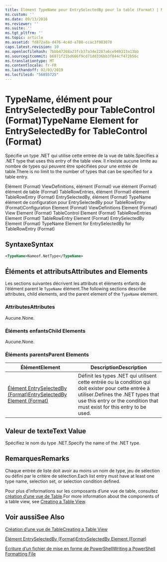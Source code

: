 ```yaml
---
title: Élément TypeName pour EntrySelectedBy pour la table (Format) | Microsoft Docs
ms.custom: ''
ms.date: 09/13/2016
ms.reviewer: ''
ms.suite: ''
ms.tgt_pltfrm: ''
ms.topic: article
ms.assetid: fd872ada-d476-4c4d-a788-ccac3f983070
caps.latest.revision: 10
ms.openlocfilehash: 7bbb47268a23fcb37a34e2287a6ce949313a13bb
ms.sourcegitcommit: b6871f21bd666f9cd71dd336bb3f844cf472b56c
ms.translationtype: MT
ms.contentlocale: fr-FR
ms.lasthandoff: 02/03/2019
ms.locfileid: "56855725"
---
```

# <a name="typename-element-for-entryselectedby-for-tablecontrol-format"></a><span data-ttu-id="422ff-102">TypeName, élément pour EntrySelectedBy pour TableControl (Format)</span><span class="sxs-lookup"><span data-stu-id="422ff-102">TypeName Element for EntrySelectedBy for TableControl (Format)</span></span>

<span data-ttu-id="422ff-103">Spécifie un type .NET qui utilise cette entrée de la vue de table.</span><span class="sxs-lookup"><span data-stu-id="422ff-103">Specifies a .NET type that uses this entry of the table view.</span></span> <span data-ttu-id="422ff-104">Il n’existe aucune limite au nombre de types qui peuvent être spécifiées pour une entrée de table.</span><span class="sxs-lookup"><span data-stu-id="422ff-104">There is no limit to the number of types that can be specified for a table entry.</span></span>

<span data-ttu-id="422ff-105">Élément (Format) ViewDefinitions, élément (Format) vue élément (Format) élément de table (Format) TableRowEntries, élément (Format) élément TableRowEntry (Format) EntrySelectedBy, élément (Format) TypeName élément de configuration pour EntrySelectedBy pour TableRowEntry (Format)</span><span class="sxs-lookup"><span data-stu-id="422ff-105">Configuration Element (Format) ViewDefinitions Element (Format) View Element (Format) TableControl Element (Format) TableRowEntries Element (Format) TableRowEntry Element (Format) EntrySelectedBy Element (Format) TypeName Element for EntrySelectedBy for TableRowEntry (Format)</span></span>

## <a name="syntax"></a><span data-ttu-id="422ff-106">Syntaxe</span><span class="sxs-lookup"><span data-stu-id="422ff-106">Syntax</span></span>

```xml
<TypeName>Nameof.NetType</TypeName>
```

## <a name="attributes-and-elements"></a><span data-ttu-id="422ff-107">Éléments et attributs</span><span class="sxs-lookup"><span data-stu-id="422ff-107">Attributes and Elements</span></span>

<span data-ttu-id="422ff-108">Les sections suivantes décrivent les attributs et éléments enfants de l’élément parent le `TypeName` élément.</span><span class="sxs-lookup"><span data-stu-id="422ff-108">The following sections describe attributes, child elements, and the parent element of the `TypeName` element.</span></span>

### <a name="attributes"></a><span data-ttu-id="422ff-109">Attributes</span><span class="sxs-lookup"><span data-stu-id="422ff-109">Attributes</span></span>

<span data-ttu-id="422ff-110">Aucune.</span><span class="sxs-lookup"><span data-stu-id="422ff-110">None.</span></span>

### <a name="child-elements"></a><span data-ttu-id="422ff-111">Éléments enfants</span><span class="sxs-lookup"><span data-stu-id="422ff-111">Child Elements</span></span>

<span data-ttu-id="422ff-112">Aucune.</span><span class="sxs-lookup"><span data-stu-id="422ff-112">None.</span></span>

### <a name="parent-elements"></a><span data-ttu-id="422ff-113">Éléments parents</span><span class="sxs-lookup"><span data-stu-id="422ff-113">Parent Elements</span></span>

|<span data-ttu-id="422ff-114">Élément</span><span class="sxs-lookup"><span data-stu-id="422ff-114">Element</span></span>|<span data-ttu-id="422ff-115">Description</span><span class="sxs-lookup"><span data-stu-id="422ff-115">Description</span></span>|
|-------------|-----------------|
|[<span data-ttu-id="422ff-116">Élément EntrySelectedBy (Format)</span><span class="sxs-lookup"><span data-stu-id="422ff-116">EntrySelectedBy Element (Format)</span></span>](./entryselectedby-element-for-tablerowentry-for-tablecontrol-format.md)|<span data-ttu-id="422ff-117">Définit les types .NET qui utilisent cette entrée ou la condition qui doit exister pour cette entrée à utiliser.</span><span class="sxs-lookup"><span data-stu-id="422ff-117">Defines the .NET types that use this entry or the condition that must exist for this entry to be used.</span></span>|

## <a name="text-value"></a><span data-ttu-id="422ff-118">Valeur de texte</span><span class="sxs-lookup"><span data-stu-id="422ff-118">Text Value</span></span>

<span data-ttu-id="422ff-119">Spécifiez le nom du type .NET.</span><span class="sxs-lookup"><span data-stu-id="422ff-119">Specify the name of the .NET type.</span></span>

## <a name="remarks"></a><span data-ttu-id="422ff-120">Remarques</span><span class="sxs-lookup"><span data-stu-id="422ff-120">Remarks</span></span>

<span data-ttu-id="422ff-121">Chaque entrée de liste doit avoir au moins un nom de type, jeu de sélection ou défini par le critère de sélection.</span><span class="sxs-lookup"><span data-stu-id="422ff-121">Each list entry must have at least one type name, selection set, or selection condition defined.</span></span>

<span data-ttu-id="422ff-122">Pour plus d’informations sur les composants d’une vue de table, consultez [création d’une vue de Table](./creating-a-table-view.md).</span><span class="sxs-lookup"><span data-stu-id="422ff-122">For more information about the components of a table view, see [Creating a Table View](./creating-a-table-view.md).</span></span>

## <a name="see-also"></a><span data-ttu-id="422ff-123">Voir aussi</span><span class="sxs-lookup"><span data-stu-id="422ff-123">See Also</span></span>

[<span data-ttu-id="422ff-124">Création d’une vue de Table</span><span class="sxs-lookup"><span data-stu-id="422ff-124">Creating a Table View</span></span>](./creating-a-table-view.md)

[<span data-ttu-id="422ff-125">Élément EntrySelectedBy (Format)</span><span class="sxs-lookup"><span data-stu-id="422ff-125">EntrySelectedBy Element (Format)</span></span>](./entryselectedby-element-for-tablerowentry-for-tablecontrol-format.md)

[<span data-ttu-id="422ff-126">Écriture d’un fichier de mise en forme de PowerShell</span><span class="sxs-lookup"><span data-stu-id="422ff-126">Writing a PowerShell Formatting File</span></span>](./writing-a-powershell-formatting-file.md)
